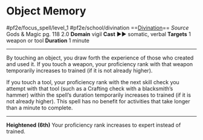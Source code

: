 # Object Memory
#pf2e/focus_spell/level_1 #pf2e/school/divination 
==[Divination](Divination.md)==
*Source* Gods & Magic pg. 118 2.0
**Domain** vigil
**Cast** ►► somatic, verbal
**Targets** 1 weapon or tool
**Duration** 1 minute

---
By touching an object, you draw forth the experience of those who created and used it. If you touch a weapon, your proficiency rank with that weapon temporarily increases to trained (if it is not already higher).

If you touch a tool, your proficiency rank with the next skill check you attempt with that tool (such as a Crafting check with a blacksmith’s hammer) within the spell’s duration temporarily increases to trained (if it is not already higher). This spell has no benefit for activities that take longer than a minute to complete.

<hr>

**Heightened (6th)** Your proficiency rank increases to expert instead of trained.